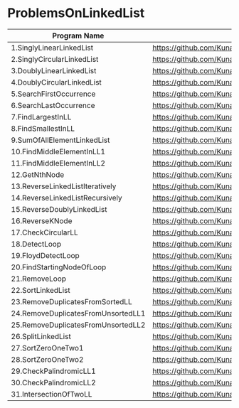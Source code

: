 # ProblemsOnLinkedList

| Program Name             | Link Of Souce code                                                                   |
| ----------------- | ------------------------------------------------------------------ |
1.SinglyLinearLinkedList   |https://github.com/KunalNarkhedePatil/LogicBuilding/blob/main/LinkedList/SinglyLinearLinkedList.cpp
2.SinglyCircularLinkedList   |https://github.com/KunalNarkhedePatil/LogicBuilding/blob/main/LinkedList/SinglyCircularLinkedList.cpp
3.DoublyLinearLinkedList   |https://github.com/KunalNarkhedePatil/LogicBuilding/blob/main/LinkedList/DoublyLinearLinkedList.cpp
4.DoublyCircularLinkedList   |https://github.com/KunalNarkhedePatil/LogicBuilding/blob/main/LinkedList/DoublyCircularLinkedList.cpp
5.SearchFirstOccurrence   |https://github.com/KunalNarkhedePatil/LogicBuilding/blob/main/LinkedList/SearchFirstOccurrence.cpp
6.SearchLastOccurrence   |https://github.com/KunalNarkhedePatil/LogicBuilding/blob/main/LinkedList/SearchLastOccurrence.cpp
7.FindLargestInLL   |https://github.com/KunalNarkhedePatil/LogicBuilding/blob/main/LinkedList/FindLargestInLL.cpp
8.FindSmallestInLL   |https://github.com/KunalNarkhedePatil/LogicBuilding/blob/main/LinkedList/FindSmallestInLL.cpp
9.SumOfAllElementLinkedList   |https://github.com/KunalNarkhedePatil/LogicBuilding/blob/main/LinkedList/SumOfAllElementLinkedList.cpp
10.FindMiddleElementInLL1   |https://github.com/KunalNarkhedePatil/LogicBuilding/blob/main/LinkedList/findMiddleElementInLL1.cpp
11.FindMiddleElementInLL2   |https://github.com/KunalNarkhedePatil/LogicBuilding/blob/main/LinkedList/findMiddleElementInLL2.cpp
12.GetNthNode   |https://github.com/KunalNarkhedePatil/LogicBuilding/blob/main/LinkedList/GetNthNode.cpp
13.ReverseLinkedListIteratively   |https://github.com/KunalNarkhedePatil/LogicBuilding/blob/main/LinkedList/ReverseLinkedListIteratively.cpp
14.ReverseLinkedListRecursively   |https://github.com/KunalNarkhedePatil/LogicBuilding/blob/main/LinkedList/ReverseLinkedListRecursively.cpp
15.ReverseDoublyLinkedList   |https://github.com/KunalNarkhedePatil/LogicBuilding/blob/main/LinkedList/ReverseDoublyLinkedList.cpp
16.ReverseKNode   |https://github.com/KunalNarkhedePatil/LogicBuilding/blob/main/LinkedList/ReverseKNode.cpp
17.CheckCircularLL   |https://github.com/KunalNarkhedePatil/LogicBuilding/blob/main/LinkedList/CheckCircularLL.cpp
18.DetectLoop   |https://github.com/KunalNarkhedePatil/LogicBuilding/blob/main/LinkedList/DetectLoop.cpp
19.FloydDetectLoop   |https://github.com/KunalNarkhedePatil/LogicBuilding/blob/main/LinkedList/FloydDetectLoop.cpp
20.FindStartingNodeOfLoop   |https://github.com/KunalNarkhedePatil/LogicBuilding/blob/main/LinkedList/FindStartingNodeOfLoop.cpp
21.RemoveLoop   |https://github.com/KunalNarkhedePatil/LogicBuilding/blob/main/LinkedList/RemoveLoop.cpp
22.SortLinkedList   |https://github.com/KunalNarkhedePatil/LogicBuilding/blob/main/LinkedList/SortLinkedList.cpp
23.RemoveDuplicatesFromSortedLL   |https://github.com/KunalNarkhedePatil/LogicBuilding/blob/main/LinkedList/RemoveDuplicatesFromSortedLL.cpp
24.RemoveDuplicatesFromUnsortedLL1   |https://github.com/KunalNarkhedePatil/LogicBuilding/blob/main/LinkedList/RemoveDuplicatesFromUnsortedLL1.cpp
25.RemoveDuplicatesFromUnsortedLL2   |https://github.com/KunalNarkhedePatil/LogicBuilding/blob/main/LinkedList/RemoveDuplicatesFromUnsortedLL2.cpp
26.SplitLinkedList   |https://github.com/KunalNarkhedePatil/LogicBuilding/blob/main/LinkedList/SplitLinkedList.cpp
27.SortZeroOneTwo1   |https://github.com/KunalNarkhedePatil/LogicBuilding/blob/main/LinkedList/SortZeroOneTwo1.cpp
28.SortZeroOneTwo2   |https://github.com/KunalNarkhedePatil/LogicBuilding/blob/main/LinkedList/SortZeroOneTwo2.cpp
29.CheckPalindromicLL1   |https://github.com/KunalNarkhedePatil/LogicBuilding/blob/main/LinkedList/CheckPalindromicLL1.cpp
30.CheckPalindromicLL2   |https://github.com/KunalNarkhedePatil/LogicBuilding/blob/main/LinkedList/CheckPalindromicLL2.cpp
31.IntersectionOfTwoLL   |https://github.com/KunalNarkhedePatil/LogicBuilding/blob/main/LinkedList/IntersectionOfTwoLL.cpp
